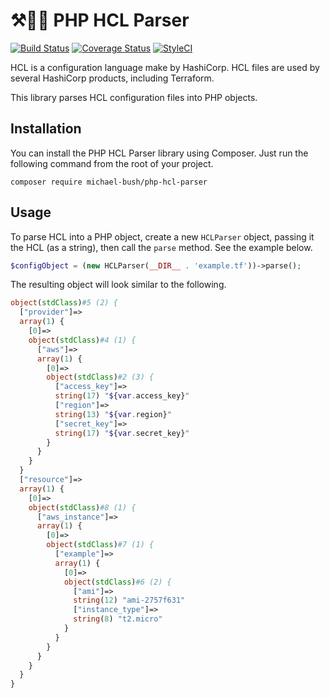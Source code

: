 # ⚒🔀🐘 PHP HCL Parser

[![Build Status](https://travis-ci.org/DivineOmega/php-hcl-parser.svg?branch=master)](https://travis-ci.org/DivineOmega/php-hcl-parser)
[![Coverage Status](https://coveralls.io/repos/github/DivineOmega/php-hcl-parser/badge.svg?branch=master)](https://coveralls.io/github/DivineOmega/php-hcl-parser?branch=master)
[![StyleCI](https://styleci.io/repos/128951643/shield?branch=master)](https://styleci.io/repos/128951643)

HCL is a configuration language make by HashiCorp. HCL files are used by several HashiCorp products,
including Terraform.

This library parses HCL configuration files into PHP objects.

## Installation

You can install the PHP HCL Parser library using Composer. Just run the following command
from the root of your project.

```
composer require michael-bush/php-hcl-parser
```

## Usage

To parse HCL into a PHP object, create a new `HCLParser` object, passing it the HCL (as a string), then call the `parse` method. See the example below.

```php
$configObject = (new HCLParser(__DIR__ . 'example.tf'))->parse();
```

The resulting object will look similar to the following.

```php
object(stdClass)#5 (2) {
  ["provider"]=>
  array(1) {
    [0]=>
    object(stdClass)#4 (1) {
      ["aws"]=>
      array(1) {
        [0]=>
        object(stdClass)#2 (3) {
          ["access_key"]=>
          string(17) "${var.access_key}"
          ["region"]=>
          string(13) "${var.region}"
          ["secret_key"]=>
          string(17) "${var.secret_key}"
        }
      }
    }
  }
  ["resource"]=>
  array(1) {
    [0]=>
    object(stdClass)#8 (1) {
      ["aws_instance"]=>
      array(1) {
        [0]=>
        object(stdClass)#7 (1) {
          ["example"]=>
          array(1) {
            [0]=>
            object(stdClass)#6 (2) {
              ["ami"]=>
              string(12) "ami-2757f631"
              ["instance_type"]=>
              string(8) "t2.micro"
            }
          }
        }
      }
    }
  }
}
```
